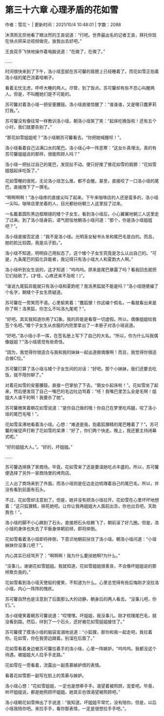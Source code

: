 # 第三十六章 心理矛盾的花如雪

作者：雪花丶 | 更新时间：2021/10/4 10:48:01 | 字数：2088

沐清雨无奈地看了眼淡然的王良说道：“行吧。世界最出名的记者王良，拜托你现在快点把采访视频做完，放我出去好吧。”

王良双手飞快地操作着电脑说道：“在做了，在做了。”

……

时间很快来到了下午，洛小瑶歪腻在苏可馨的肩膀上已经睡着了。而花如雪正抱着洛小瑶的尾巴流着哈喇子。

看着无忧无虑，呼呼大睡的两人。尽管，到了饭点。苏可馨却有些不忍心叫醒两人。但是，不叫醒她们是不可能的。

苏可馨对着洛小瑶一把安塞腰鼓。洛小瑶直接惊醒了：“谁谁谁，又是哪只蠢萝莉打我。”。

苏可馨没有像往常一样教训洛小瑶，朝洛小瑶笑了笑：“起床吃晚饭啦！还有五个小时，我们就要告别了。”

“那花如雪姐姐呢？”洛小瑶朝苏可馨看去。“你把她喊醒呗！”。

洛小瑶看着自己沾满口水的尾巴。洛小瑶心中一阵恶寒：“这女仆真埋汰。真的有苏可馨姐姐说的那样，很能照顾人吗？”

洛小瑶一把扯过自己的尾巴，发现扯不动。便只好推了推花如雪的肩膀：“花如雪姐姐起床吃饭了。”

花如雪睡的很死，无论洛小瑶怎么推，都不会醒。甚至，直接咬了一口洛小瑶的尾巴，直接拽下了一撰毛。

“啊啊啊啊！”洛小瑶疼的直接尖叫了起来。下午来咖啡店的人还是蛮多的，洛小瑶一尖叫。咖啡店里坐着的人，目光都纷纷朝三人这里投了过来。

一名戴着圆形黑边框眼镜的矮个子女生，看到洛小瑶后，小心翼翼地朝三人这里走了过来。到了洛小瑶身前，语气胆怯地朝洛小瑶问道：“那个，你是洛小瑶姐姐吧？”。

洛小瑶直接否定道：“我不是洛小瑶。光明圣女秘书头发和尾巴毛是白的。而且，她的脸比较圆，我是瓜子脸。”。

洛小瑶不知道，明明自己用拟态了。这个矮个子女生究竟是怎么认出自己的。“可是，九条尾巴的狐化异能者，我记得只有洛小瑶大人和夏韵大人啊。”

洛小瑶听到女生说的，这才知道：“呜呜呜。原来是尾巴暴露了吗？看我回去就把它们给砍了。(才怪，心疼还来不及呢！)”。

“谁说九尾狐异能就只有洛小瑶和夏韵呢？我洛黑狐就不能是吗？”洛小瑶随便编了个名字，朝矮个子女生质疑道。

苏可馨在一旁笑而不语。心里偷笑着：“蠢狐狸！你这编个假名，一看就看出来是你了啊！洛黑狐，你怎么不叫洛九尾呢？”。

“好吧。其实我知道你用了幻象。我的异能是看穿一切虚假。所以，偶像姐姐给我签个名吧。”矮个子女生从衣服的内兜里拿出了一本册子对洛小瑶说道。

“好吧。”洛小瑶小手一挥，在签名册上写下了自己的大名。“所以，你为什么叫我偶像姐姐？”洛小瑶感觉有些奇怪。

“因为，我觉得你很适合与我和我的妹妹一起出道做偶像啊！而且，我觉得你很适合做C位。”

苏可馨打算了洛小瑶与矮个子女生间的对话：“好吧。那个小妹妹，我们还要去吃饭，就不陪你聊了。”

对着花如雪的安塞腰鼓，直接一巴掌拍了下去。“屑女仆起床啦！”。花如雪坐了起来，然后便发现了自己一嘴巴的毛边吐边骂着：“呸！我嘴巴里怎么全是毛啊！姐姐大人谁干的啊！我要杀了她”。

苏可馨微笑着朝花如雪说道：“是你自己做的哦！你自己在梦里吃鸡腿，咬了洛小瑶的尾巴毛哦！”。

花如雪呆滞地看着洛小瑶。心想：“难道是我，抱着狐狸精的尾巴睡着了？”。苏可馨的催促声打断了花如雪的呆滞：“好了，你们两个快走。晚上，我还要主持闭幕式呢。”

“好的姐姐大人。”。“好的，坏姐姐。”

……

苏可馨选择换了家商场。毕竟，花如雪来了还是要请她吃点丰盛的。所以，苏可馨便选择了另外一家商场里的烤肉店。

三人出了商场来到了外面。而洛小瑶则是在边走边梳理着自己的尾巴毛。所以，并没有看到前面有石头。

不过，花如雪却注意到了。但是，她并没有把洛小瑶拉开。花如雪在心里坏坏地想着：“这只狐狸精，摔死她吧。让你让我再姐姐大人面前出丑，你也出丑吧。天助我也！”。

洛小瑶的脚不小心踢到了石头，直接把石头给踢飞了，朝前滚了好几圈。但是，洛小瑶的身体也失去了平衡身体朝前倾，即将摔倒。

花如雪看着洛小瑶即将摔倒，下意识地朝前扶住了洛小瑶。朝洛小瑶问道：“小瑶妹妹你没事儿吧？”。

内心其实已经骂开了：“啊啊啊！我为什么要扶她啊?为什么。”

“没事儿，谢谢花如雪姐姐。我就知道，花如雪姐姐很善良，不会像坏姐姐说的那样欺负我的。”

花如雪看到洛小瑶天使般的傻笑，不知道为什么。心里总觉得有些后悔刚才没拉洛小瑶，内心一阵阵的愧疚。

苏可馨自然也是注意到了后面那么大的动静，朝身后的两人看去。“没事儿吧，你们。”。

洛小瑶傻笑着朝苏可馨说道：“哎嘿嘿。坏姐姐，我没事儿。刚才梳理尾巴毛，就没看到路。然后，绊到了一个石头，还好被花如雪姐姐接住了。”

苏可馨摸了摸洛小瑶的脑袋宠溺地说道：“小狐狸，那你和我一起走吧，我拉着你。花如雪，你在我旁边跟着。别溜在后面了。”

花如雪看着身边被苏可馨拉着手的洛小瑶，心里一阵嫉妒。“呜呜呜，我都没这个待遇，被姐姐大人拉手手走路。”

花如雪在一旁看着，流露出一副羡慕嫉妒恨的表情。

看着花如雪那一副写在脸上的羡慕与嫉妒。

洛小瑶心想：“花如雪姐姐，一定也是想牵手手。渴望着被照顾，宠爱吧。毕竟，听坏姐姐说，都是她照顾坏姐姐。她其实也很渴望被照顾吧。”

洛小瑶朝花如雪伸出了手说道：“我知道。坏姐姐平常忙，没有陪你。但是，以后小瑶我陪你吧。来拉手手，看你那表情，一定是很想拉手手吧。”。

